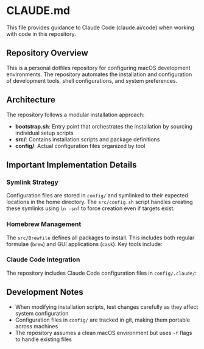 # CLAUDE.md

This file provides guidance to Claude Code (claude.ai/code) when working with code in this repository.

## Repository Overview

This is a personal dotfiles repository for configuring macOS development environments. The repository automates the installation and configuration of development tools, shell configurations, and system preferences.

## Architecture

The repository follows a modular installation approach:

-   **bootstrap.sh**: Entry point that orchestrates the installation by sourcing individual setup scripts
-   **src/**: Contains installation scripts and package definitions
-   **config/**: Actual configuration files organized by tool

## Important Implementation Details

### Symlink Strategy

Configuration files are stored in `config/` and symlinked to their expected locations in the home directory. The `src/config.sh` script handles creating these symlinks using `ln -snf` to force creation even if targets exist.

### Homebrew Management

The `src/Brewfile` defines all packages to install. This includes both regular formulae (`brew`) and GUI applications (`cask`). Key tools include:

### Claude Code Integration

The repository includes Claude Code configuration files in `config/.claude/`:

## Development Notes

-   When modifying installation scripts, test changes carefully as they affect system configuration
-   Configuration files in `config/` are tracked in git, making them portable across machines
-   The repository assumes a clean macOS environment but uses `-f` flags to handle existing files
